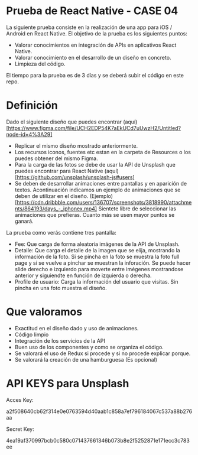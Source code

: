 # Prueba de React Native - CASE 04

La siguiente prueba consiste en la realización de una app para iOS / Android en React Native. El objetivo de la prueba
es los siguientes puntos:

- Valorar conocimientos en integración de APIs en aplicativos React Native.
- Valorar conocimiento en el desarrollo de un diseño en concreto.
- Limpieza del código.

El tiempo para la prueba es de 3 días y se deberá subir el código en este repo.


# Definición

Dado el siguiente diseño que puedes encontrar (aquí)[https://www.figma.com/file/UCH2EDP54K7aEkUCd7uUwzH2/Untitled?node-id=4%3A29]

- Replicar el mismo diseño mostrado anteriormente.
- Los recursos iconos, fuentes etc estan en la carpeta de Resources o los puedes obtener del mismo Figma.
- Para la carga de las fotos se debe de usar la API de Unsplash que puedes encontrar para React Native (aquí)[https://github.com/unsplash/unsplash-js#users]
- Se deben de desarrollar animaciones entre pantallas y en aparición de textos. Acontinuación indicamos un ejemplo de animaciones que se deben de utilizar en el diseño. (Ejemplo)[https://cdn.dribbble.com/users/136707/screenshots/3818990/attachments/864193/days_-_iphonex.mp4] Sientete libre de seleccionar las animaciones que prefieras. Cuanto más se usen mayor puntos se ganará.

La prueba como verás contiene tres pantalla:

- Fee: Que carga de forma aleatoria imágenes de la API de Unsplash.
- Detalle: Que carga el detalle de la imagen que se elija, mostrando la información de la foto. Si se pincha en la foto se muestra la foto full page y si se vuelve a pinchar se muestran la inforación. Se puede hacer slide derecho e izquierdo para moverte entre imégenes mostrandose anterior y siguiendte en función de izquierda o derecha.
- Profile de usuario: Carga la información del usuario que visitas. Sin pincha en una foto muestra el diseño.

# Que valoramos

- Exactitud en el diseño dado y uso de animaciones.
- Código limpio
- Integración de los servicios de la API
- Buen uso de los componentes y como se organiza el código.
- Se valorará el uso de Redux si procede y si no procede explicar porque.
- Se valorará la creación de una hamburguesa (Es opcional)

# API KEYS para Unsplash

Acces Key:

a2f508640cb62f314e0e0763594d40aab1c858a7ef796184067c537a88b276aa

Secret Key:

4ea19af370997bcb0c580c071437661346b073b8e2f5252871e171ecc3c783ee

